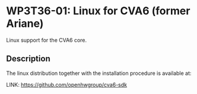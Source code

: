 # WP3T36-01: Linux for CVA6 (former Ariane)

Linux support for the CVA6 core.

## Description

The linux distribution together with the installation procedure is available at:

LINK: https://github.com/openhwgroup/cva6-sdk
